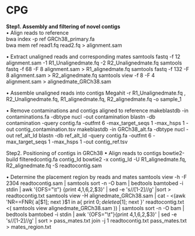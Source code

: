 # CPG
 
**Step1. Assembly and filtering of novel contigs** <br>
•	Align reads to reference <br>
bwa index -p ref GRCh38_primary.fa <br>
bwa mem ref read1.fq read2.fq > alignment.sam
 
•	Extract unaligned reads and corresponding mates 
samtools fastq -f 12 alignment.sam -1 R1_Unalignedmate.fq  -2 R2_Unalignedmate.fq 
samtools fastq -f 68 -F 8 alignment.sam > R1_alignedmate.fq
samtools fastq -f 132 -F 8 alignment.sam > R2_alignedmate.fq
samtools view -f 8 -F 4 alignment.sam > alignedmate_GRCh38.sam
 
•	Assemble unaligned reads into contigs 
Megahit -r R1_Unalignedmate.fq , R2_Unalignedmate.fq, R1_alignedmate.fq, R2_alignedmate.fq  -o sample_1 
 
•	Remove contaminations and contigs aligned to reference 
makeblastdb -in contaminations.fa -dbtype nucl -out contamination
blastn -db contamination -query contig.fa -outfmt 6 -max_target_seqs 1  -max_hsps 1  -out  contig_contamination.tsv
makeblastdb -in GRCh38_alt.fa -dbtype nucl -out ref_alt_Id
blastn -db ref_alt_Id -query contig.fa -outfmt 6 -max_target_seqs 1  -max_hsps 1  -out  contig_ref.tsv
 
Step2. Positioning of contigs in GRCh38
•	Align reads to contigs 
bowtie2-build filteredcontig.fa contig_Id
bowtie2 -x contig_Id -U R1_alignedmate.fq, R2_alignedmate.fq  -S readtocontig.sam
 
•	Determine the placement region by reads and mates
samtools view -h -F 2304 readtocontig.sam  | samtools sort -n -O bam | bedtools bamtobed -i stdin | awk '{OFS="\t"} {print $4,$1,$6,$2,$3}' | sed -e 's/\/[1-2]//g' |sort > readtocontig.txt
samtools view -H alignedmate_GRCh38.sam | cat - <(awk 'NR==FNR{ a[$1]; next }$1 in a{ print $0 ; delete a[$1]; next }' readtocontig.txt <( samtools view alignedmate_GRCh38.sam )) | samtools sort -n -O bam | bedtools bamtobed -i stdin | awk '{OFS="\t"}{print $4,$1,$6,$2,$3}' | sed -e 's/\/[1-2]//g' | sort > pass_mates.txt
join -j 1 readtocontig.txt pass_mates.txt > mates_region.txt
 
